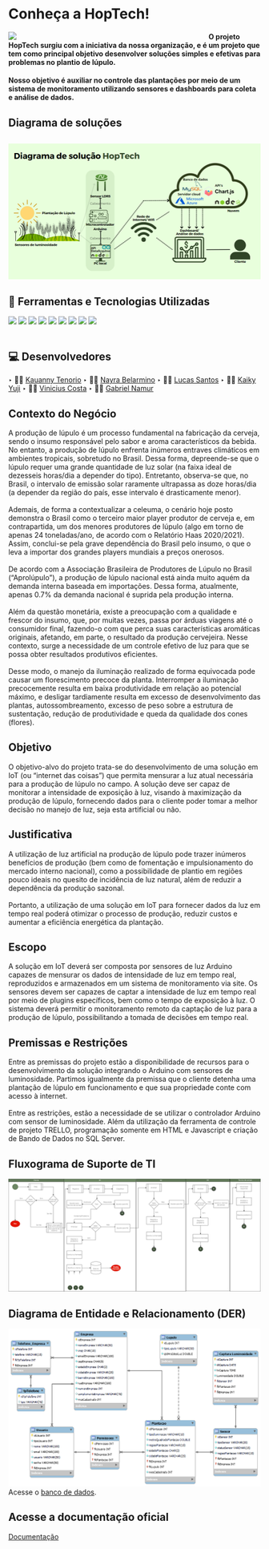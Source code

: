 # Conheça a HopTech!

<img src="https://github.com/nextpointbr/HopTech/blob/main/Site/public/assets/images/logosProjeto/HopTech-dark.png" width="400px" align="left">

#### O projeto HopTech surgiu com a iniciativa da nossa organização, e é um projeto que tem como principal objetivo desenvolver soluções simples e efetivas para problemas no plantio de lúpulo.
#### Nosso objetivo é auxiliar no controle das plantações por meio de um sistema de monitoramento utilizando sensores e dashboards para coleta e análise de dados.

## Diagrama de soluções
##
<img src="./Document/diagramaDeSolucoes.png">

<br>

## 🚀 Ferramentas e Tecnologias Utilizadas
<div>
  <img src="https://img.shields.io/badge/HTML5-E34F26?style=for-the-badge&logo=html5&logoColor=white">
  <img src="https://img.shields.io/badge/CSS3-1572B6?style=for-the-badge&logo=css3&logoColor=white">
  <img src="https://img.shields.io/badge/JavaScript-F7DF1E?style=for-the-badge&logo=javascript&logoColor=black">
  <img src="https://img.shields.io/badge/Node.js-43853D?style=for-the-badge&logo=node.js&logoColor=white">
  <img src="https://img.shields.io/badge/MySQL-005C84?style=for-the-badge&logo=mysql&logoColor=white">
  <img src="https://img.shields.io/badge/C%2B%2B-00599C?style=for-the-badge&logo=c%2B%2B&logoColor=white">
  <img src="https://img.shields.io/badge/GIT-E44C30?style=for-the-badge&logo=git&logoColor=white">
  <img src="https://img.shields.io/badge/Canva-%2300C4CC.svg?&style=for-the-badge&logo=Canva&logoColor=white">
  <img src="https://img.shields.io/badge/Trello-0052CC?style=for-the-badge&logo=trello&logoColor=white">
</div>

<br>

## 💻 Desenvolvedores

‣ 👨‍🚀 [Kauanny Tenorio](https://github.com/KakauFelix)
‣ 👨‍🚀 [Nayra Belarmino](https://github.com/nayrabelarmino)
‣ 👨‍🚀 [Lucas Santos](https://github.com/lucasgianine)
‣ 👨‍🚀 [Kaiky Yuji](https://github.com/kaikyuji)
‣ 👨‍🚀 [Vinicius Costa](https://github.com/Vinicius-Costa23)
‣ 👨‍🚀 [Gabriel Namur](https://github.com/gabrielnamur)

## Contexto do Negócio
A produção de lúpulo é um processo fundamental na fabricação da cerveja, sendo o insumo responsável pelo sabor e aroma característicos da bebida. No entanto, a produção de lúpulo enfrenta inúmeros entraves climáticos em ambientes tropicais, sobretudo no Brasil. Dessa forma, depreende-se que o lúpulo requer uma grande quantidade de luz solar (na faixa ideal de dezesseis horas/dia a depender do tipo). Entretanto, observa-se que, no Brasil, o intervalo de emissão solar raramente ultrapassa as doze horas/dia (a depender da região do país, esse intervalo é drasticamente menor).<br><br> 
Ademais, de forma a contextualizar a celeuma, o cenário hoje posto demonstra o Brasil como o terceiro maior player produtor de cerveja e, em contrapartida, um dos menores produtores de lúpulo (algo em torno de apenas 24 toneladas/ano, de acordo com o Relatório Haas 2020/2021). Assim, conclui-se pela grave dependência do Brasil pelo insumo, o que o leva a importar dos grandes players mundiais a preços onerosos.
<br><br>
De acordo com a Associação Brasileira de Produtores de Lúpulo no Brasil (“Aprolúpulo”), a produção de lúpulo nacional está ainda muito aquém da demanda interna baseada em importações. Dessa forma, atualmente, apenas 0.7% da demanda nacional é suprida pela produção interna.
<br><br>
Além da questão monetária, existe a preocupação com a qualidade e frescor do insumo, que, por muitas vezes, passa por árduas viagens até o consumidor final, fazendo-o com que perca suas características aromáticas originais, afetando, em parte, o resultado da produção cervejeira. Nesse contexto, surge a necessidade de um controle efetivo de luz para que se possa obter resultados produtivos eficientes.
<br><br>
Desse modo, o manejo da iluminação realizado de forma equivocada pode causar um florescimento precoce da planta. Interromper a iluminação precocemente resulta em baixa produtividade em relação ao potencial máximo, e desligar tardiamente resulta em excesso de desenvolvimento das plantas, autossombreamento, excesso de peso sobre a estrutura de sustentação, redução de produtividade e queda da qualidade dos cones (flores).

## Objetivo
O objetivo-alvo do projeto trata-se do desenvolvimento de uma solução em IoT (ou “internet das coisas”) que permita mensurar a luz atual necessária para a produção de lúpulo no campo. A solução deve ser capaz de monitorar a intensidade de exposição à luz, visando à maximização da produção de lúpulo, fornecendo dados para o cliente poder tomar a melhor decisão no manejo de luz, seja esta artificial ou não. 

## Justificativa
A utilização de luz artificial na produção de lúpulo pode trazer inúmeros benefícios de produção (bem como de fomentação e impulsionamento do mercado interno nacional), como a possibilidade de plantio em regiões pouco ideais no quesito de incidência de luz natural, além de reduzir a dependência da produção sazonal.
<br><br>
Portanto, a utilização de uma solução em IoT para fornecer dados da luz em tempo real poderá otimizar o processo de produção, reduzir custos e aumentar a eficiência energética da plantação.

## Escopo
A solução em IoT deverá ser composta por sensores de luz Arduino capazes de mensurar os dados de intensidade de luz em tempo real, reproduzidos e armazenados em um sistema de monitoramento via site. Os sensores devem ser capazes de captar a intensidade de luz em tempo real por meio de plugins específicos, bem como o tempo de exposição à luz. O sistema deverá permitir o monitoramento remoto da captação de luz para a produção de lúpulo, possibilitando a tomada de decisões em tempo real.

## Premissas e Restrições
Entre as premissas do projeto estão a disponibilidade de recursos para o desenvolvimento da solução integrando o Arduino com sensores de luminosidade. Partimos igualmente da premissa que o cliente detenha uma plantação de lúpulo em funcionamento e que sua propriedade conte com acesso à internet.
<br><br>
Entre as restrições, estão a necessidade de se utilizar o controlador Arduino com sensor de luminosidade. Além da utilização da ferramenta de controle de projeto TRELLO, programação somente em HTML e Javascript e criação de Bando de Dados no SQL Server.

## Fluxograma de Suporte de TI
<img src="./Document/fluxograma_suporte.png">

## Diagrama de Entidade e Relacionamento (DER)
<img src="./Site/src/database/DER-Hop_Tech.png">
Acesse o <a href="./Site/src/database/">banco de dados</a>.

## Acesse a documentação oficial
<a href="./Document">Documentação</a>